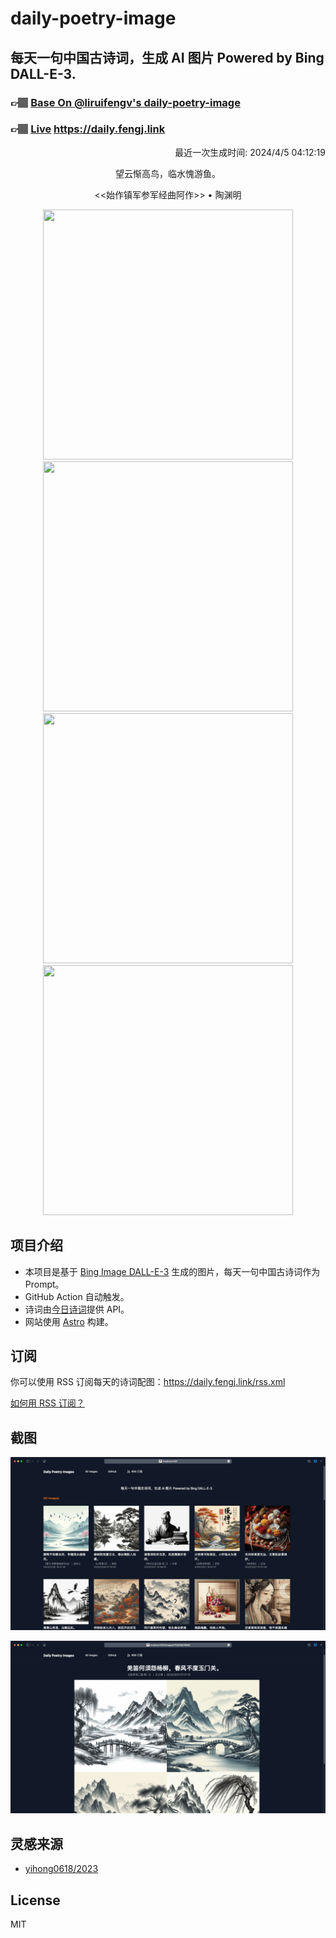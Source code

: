 
# daily-poetry-image

## 每天一句中国古诗词，生成 AI 图片 Powered by Bing DALL-E-3.

### 👉🏽 [Base On @liruifengv's daily-poetry-image](https://github.com/liruifengv/daily-poetry-image)

### 👉🏽 [Live](https://daily.fengj.link) https://daily.fengj.link

<p align="right">
  最近一次生成时间: 2024/4/5 04:12:19
</p>
<p align="center">
望云惭高鸟，临水愧游鱼。
</p>
<p align="center">
<<始作镇军参军经曲阿作>> • 陶渊明
</p>
<p align="center">
<img src="https://tse4.mm.bing.net/th/id/OIG4.p78zOeyvsL0eZa7PYeNH" height="400" width="400" />
<img src="https://tse4.mm.bing.net/th/id/OIG4.Xl7cjU8a_cWifPXfeTqx" height="400" width="400" />
<img src="https://tse3.mm.bing.net/th/id/OIG4.yEDHuaCzRN_GD0FqszdH" height="400" width="400" />
<img src="https://tse2.mm.bing.net/th/id/OIG4.EsPWV_ZGV51ZeAc5NVhC" height="400" width="400" />
</p>

## 项目介绍

-   本项目是基于 [Bing Image DALL-E-3](https://www.bing.com/images/create) 生成的图片，每天一句中国古诗词作为 Prompt。
-   GitHub Action 自动触发。
-   诗词由[今日诗词](https://www.jinrishici.com/)提供 API。
-   网站使用 [Astro](https://astro.build) 构建。

## 订阅

你可以使用 RSS 订阅每天的诗词配图：https://daily.fengj.link/rss.xml

[如何用 RSS 订阅？](https://zhuanlan.zhihu.com/p/55026716)

## 截图

![图片列表](./screenshots/Snipaste_2023-12-28_21-00-26.png)

![图片详情](./screenshots/Snipaste_2023-12-28_21-00-53.png)

## 灵感来源

-   [yihong0618/2023](https://github.com/yihong0618/2023)

## License

MIT
